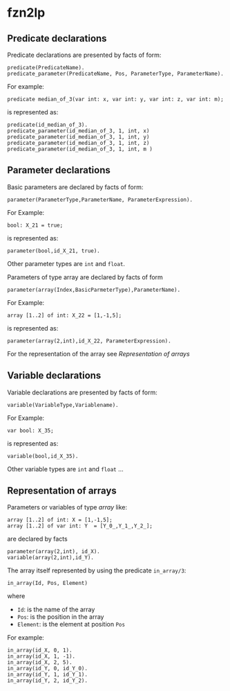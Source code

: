 # fzn2lp

## Predicate declarations

Predicate declarations are presented by facts of form:

    predicate(PredicateName).
    predicate_parameter(PredicateName, Pos, ParameterType, ParameterName).

For example:

    predicate median_of_3(var int: x, var int: y, var int: z, var int: m);

is represented as:

    predicate(id_median_of_3).
    predicate_parameter(id_median_of_3, 1, int, x)
    predicate_parameter(id_median_of_3, 1, int, y)
    predicate_parameter(id_median_of_3, 1, int, z)
    predicate_parameter(id_median_of_3, 1, int, m )

## Parameter declarations

Basic parameters are declared by facts of form:

    parameter(ParameterType,ParameterName, ParameterExpression).

For Example:

    bool: X_21 = true;

is represented as:

    parameter(bool,id_X_21, true).

Other parameter types are `int` and `float`.

Parameters of type array are declared by facts of form

    parameter(array(Index,BasicParmeterType),ParameterName).

For Example:

    array [1..2] of int: X_22 = [1,-1,5];

is represented as:

    parameter(array(2,int),id_X_22, ParameterExpression).

For the representation of the array see *Representation of arrays*

## Variable declarations

Variable declarations are presented by facts of form:

    variable(VariableType,Variablename).

For Example:

    var bool: X_35;

is represented as:

    variable(bool,id_X_35).


Other variable types are `int` and `float` ...

## Representation of arrays

Parameters or variables of type *array* like:

    array [1..2] of int: X = [1,-1,5];
    array [1..2] of var int: Y  = [Y_0_,Y_1_,Y_2_];

are declared by facts

    parameter(array(2,int), id_X).
    variable(array(2,int),id_Y).

The array itself represented by using the predicate `in_array/3`:

    in_array(Id, Pos, Element)

where

- `Id`: is the name of the array
- `Pos`: is the position in the array
- `Element`: is the element at position `Pos`

For example:

    in_array(id_X, 0, 1).
    in_array(id_X, 1, -1).
    in_array(id_X, 2, 5).
    in_array(id_Y, 0, id_Y_0).
    in_array(id_Y, 1, id_Y_1).
    in_array(id_Y, 2, id_Y_2).

